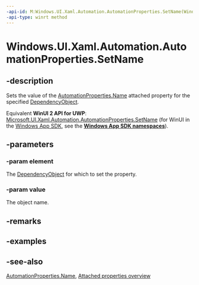 ```yaml
---
-api-id: M:Windows.UI.Xaml.Automation.AutomationProperties.SetName(Windows.UI.Xaml.DependencyObject,System.String)
-api-type: winrt method
---
```


<!-- Method syntax
public void SetName(Windows.UI.Xaml.DependencyObject element, System.String value)
-->

# Windows.UI.Xaml.Automation.AutomationProperties.SetName

## -description
Sets the value of the [AutomationProperties.Name](automationproperties_name.md) attached property for the specified [DependencyObject](../windows.ui.xaml/dependencyobject.md).

Equivalent **WinUI 2 API for UWP**: [Microsoft.UI.Xaml.Automation.AutomationProperties.SetName](/windows/winui/api/microsoft.ui.xaml.automation.automationproperties.setname) (for WinUI in the [Windows App SDK](/windows/apps/windows-app-sdk/), see the **[Windows App SDK namespaces](/windows/windows-app-sdk/api/winrt/)**).

## -parameters
### -param element
The [DependencyObject](../windows.ui.xaml/dependencyobject.md) for which to set the property.

### -param value
The object name.

## -remarks

## -examples

## -see-also

[AutomationProperties.Name](automationproperties_name.md), [Attached properties overview](/windows/uwp/xaml-platform/attached-properties-overview)
